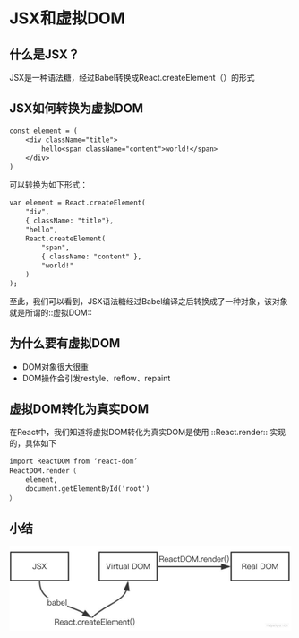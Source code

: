 # JSX和虚拟DOM

## 什么是JSX？
JSX是一种语法糖，经过Babel转换成React.createElement（）的形式

## JSX如何转换为虚拟DOM
```
const element = (
	<div className="title">
		hello<span className="content">world!</span>
	</div>
)
```
可以转换为如下形式：
```
var element = React.createElement(
	"div",
	{ className: "title"},
	"hello",
	React.createElement(
		"span",
		{ className: "content" },
		"world!"
	)
);
```

至此，我们可以看到，JSX语法糖经过Babel编译之后转换成了一种对象，该对象就是所谓的::虚拟DOM::

## 为什么要有虚拟DOM
* DOM对象很大很重
* DOM操作会引发restyle、reflow、repaint

## 虚拟DOM转化为真实DOM
在React中，我们知道将虚拟DOM转化为真实DOM是使用 ::React.render:: 实现的，具体如下
```
import ReactDOM from ‘react-dom’
ReactDOM.render（
	element,
	document.getElementById('root')
）
```

## 小结
![](./assets/jsx-1.png)

